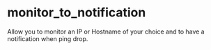 # monitor_to_notification
Allow you to monitor an IP or Hostname of your choice and to have a notification when ping drop.
